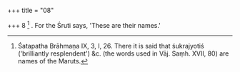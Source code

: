 +++
title = "08"

+++
8 [^6] . For the Śruti says, 'These are their names.'


[^6]:  Śatapatha Brāhmaṇa IX, 3, I, 26. There it is said that śukrajyotiś ('brilliantly resplendent') &c. (the words used in Vāj. Saṃh. XVII, 80) are names of the Maruts.
